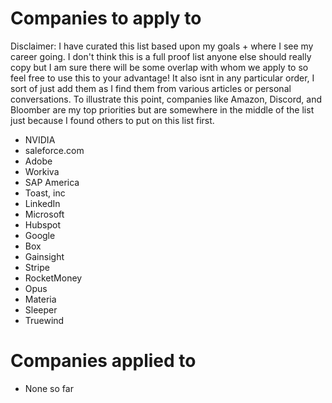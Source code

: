 # Companies to apply to

Disclaimer: I have curated this list based upon my goals + where I see my career going. I don't think this is a full proof list anyone else should really copy but I am sure there will be some overlap with whom we apply to so feel free to use this to your advantage! It also isnt in any particular order, I sort of just add them as I find them from various articles or personal conversations. To illustrate this point, companies like Amazon, Discord, and Bloomber are my top priorities but are somewhere in the middle of the list just because I found others to put on this list first.

- NVIDIA
- saleforce.com
- Adobe
- Workiva
- SAP America
- Toast, inc
- LinkedIn
- Microsoft
- Hubspot
- Google
- Box
- Gainsight
- Stripe
- RocketMoney
- Opus
- Materia
- Sleeper
- Truewind

# Companies applied to

- None so far

